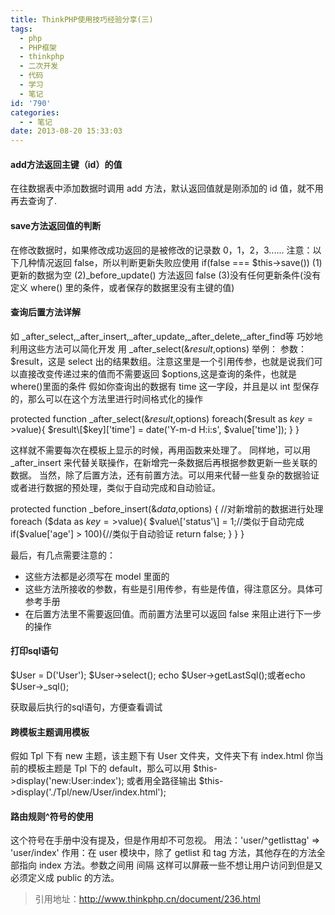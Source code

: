 ```yaml
---
title: ThinkPHP使用技巧经验分享(三)
tags:
  - php
  - PHP框架
  - thinkphp
  - 二次开发
  - 代码
  - 学习
  - 笔记
id: '790'
categories:
  - - 笔记
date: 2013-08-20 15:33:03
---
```


#### add方法返回主键（id）的值

在往数据表中添加数据时调用 add 方法，默认返回值就是刚添加的 id 值，就不用再去查询了.

#### save方法返回值的判断

在修改数据时，如果修改成功返回的是被修改的记录数 0，1，2，3...... 注意：以下几种情况返回 false，所以判断更新失败应使用 if(false === $this->save()) (1)更新的数据为空 (2)\_before\_update() 方法返回 false (3)没有任何更新条件(没有定义 where() 里的条件，或者保存的数据里没有主键的值)

#### 查询后置方法详解

如 \_after\_select,\_after\_insert,\_after\_update,\_after\_delete,\_after\_find等 巧妙地利用这些方法可以简化开发 用 \_after\_select(&$result,$options) 举例： 参数：$result，这是 select 出的结果数组。注意这里是一个引用传参，也就是说我们可以直接改变传递过来的值而不需要返回 $options,这是查询的条件，也就是where()里面的条件 假如你查询出的数据有 time 这一字段，并且是以 int 型保存的，那么可以在这个方法里进行时间格式化的操作

protected function \_after\_select(&$result,$options)
foreach($result as $key=>$value){
$result\[$key\]\['time'\] = date('Y-m-d H:i:s', $value\['time'\]);
}
}

这样就不需要每次在模板上显示的时候，再用函数来处理了。 同样地，可以用 \_after\_insert 来代替关联操作，在新增完一条数据后再根据参数更新一些关联的数据。 当然，除了后置方法，还有前置方法。可以用来代替一些复杂的数据验证或者进行数据的预处理，类似于自动完成和自动验证。

protected function \_before\_insert(&$data,$options) {
//对新增前的数据进行处理
foreach ($data as $key=>$value){
$value\['status'\] = 1;//类似于自动完成
if($value\['age'\] > 100){//类似于自动验证
return false;
}
}
}

最后，有几点需要注意的：

*   这些方法都是必须写在 model 里面的
*   这些方法所接收的参数，有些是引用传参，有些是传值，得注意区分。具体可参考手册
*   在后置方法里不需要返回值。而前置方法里可以返回 false 来阻止进行下一步的操作

#### 打印sql语句

$User = D('User');
$User->select();
echo $User->getLastSql();或者echo $User->\_sql();

获取最后执行的sql语句，方便查看调试

#### 跨模板主题调用模板

假如 Tpl 下有 new 主题，该主题下有 User 文件夹，文件夹下有 index.html 你当前的模板主题是 Tpl 下的 default，那么可以用 $this->display('new:User:index'); 或者用全路径输出 $this->display('./Tpl/new/User/index.html');

#### 路由规则^符号的使用

这个符号在手册中没有提及，但是作用却不可忽视。 用法：'user/^getlisttag' => 'user/index' 作用：在 user 模块中，除了 getlist 和 tag 方法，其他存在的方法全部指向 index 方法。参数之间用 间隔 这样可以屏蔽一些不想让用户访问到但是又必须定义成 public 的方法。

> 引用地址：http://www.thinkphp.cn/document/236.html